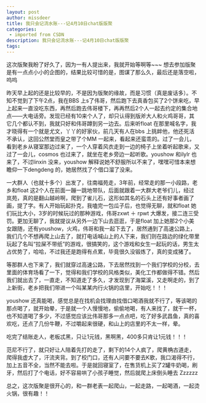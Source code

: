 ```yaml
---
layout: post
author: missdeer
title: 我只会记流水账---记4月10日chat版版聚
categories: 
 - imported from CSDN
description: 我只会记流水账---记4月10日chat版版聚
tags: 
---
```


这次版聚我盼了好久了，因为一有人提出来，我就开始等啊等~~~ 想去参加版聚是有一点点小小的企图的，结果比较可惜的是，图谋了那么久，最后还是落空啦，呜呜

昨天早上起的还是比较早的，不是因为版聚的缘故，而是习惯（真是废话多）。不知不觉到了下午2点，我在BBS 上s了伟哥，然后跑下去真香包买了2个饼来吃，早上起来一直没吃东西，再然后跑去伟哥楼下，再再然后2个人一起去约定的集合地点——大电话旁。发现已经有10来个人了，却只认得到版斧大人和火鸡哥哥，其它几个都认不到，我就只好和伟哥蹲到另一边去。后来听float 在那里喊名字，我才晓得有一个就是尤文，丫丫的好家伙，前几天有人在bbs 上挑衅他，他还死活不承认，这回公然堂而皇之带了个MM 一起来，看起来还蛮乖的。过了一会儿，看到老乡从寝室那边过来了，一个人穿着风衣走到一边的椅子上坐着听起歌来，又过了一会儿，cosmos 也过来了，就坐在老乡旁边一起听歌。youshow 和ilylr 也来了，不过linxin 没来，youshow 解释说她不舒服所以不来了，嘿嘿可惜本来想瞻仰一下dengdeng 的，她居然找了个借口溜了没来。

一大群人（也就十多个）出发了，往南福苑走，3年前，经常走的那一小段路，老乡和float 这2个人在前面一蹦一跳地带队，后面就跟着一大群大老爷们儿，经过岚苑，真的是翻山越岭啊，爬到了雀儿石，这形如其名的石头上还有好事者画了画，提了字。有人开始玩起扑克，我嗑完一包瓜子后，也觉得无聊，就和float 她们玩比大小，3岁的时候玩过的那种游戏，伟哥zxwt ＋ rpwt 大爆发，接二连三受罚。更加无聊了，我就提议从另外一边下山去逛逛，于是float 加上她那2个小美女跟随，还有youshow，火鸡，伟哥和我一起下去了，居然通到了高速公路上，我们几个不想再爬上山去了，就打电话喊山上的人下来，我们则在路边的绿化带里玩起了名叫“拉屎不带纸”的游戏，很搞笑的，这个游戏和女生一起玩的话，男生太占优势了，哈哈，不过我还是跑得有点累，毕竟很久没锻炼了，真的变成猪了。

等那群人也下来了，我们就穿过高速公路，下去居然找到一个我们学校的分校，去里面的体育场看了一下，觉得和我们学校的风格类似，美化工作都做得不错。然后我们就出去了，一直走，不知道走了多久，才发现到了海棠溪，又走啊走的，到了上新街，老乡把我们带进一个叫某某内行火锅的店里，开始吃！！！

youshow 还真能喝，感觉总是在找机会找理由找借口喝酒我就不行了，等该喝的那点喝了，就开始晕，于是就一个人慢慢地，偷偷地喝，有人来找了，就干一杯，也不知道喝了多少，不过感觉应该比伟哥那多一点点吧，吃了好多武昌鱼，真的喜欢吃，还点了几份牛鞭，不过嚼起来很硬，和山上的店里的不太一样，晕。

吃完了结账走人，老板忒黑，只让1元钱，黑啊黑，400多只肯让1元钱！！！

范尼不行了，就只好让人陪着先打的走了，剩下的14个人疯了，爬黄桷古道走，爬得我虚大了，汗流夹背。到了校门口，还有人问要不要去K歌，我口渴得不行，加上五音不全，当然不能去啦。于是就回寝室了，在售货机上买了2罐牛奶喝，刷牙，然后打了个电话，好不容易哄了小孩子睡觉，然后就爬上床倒头睡去 Zzzzzz

总之，这次版聚是很开心的，和一群老表一起爬山，一起走路，一起喝酒，一起烫火锅，很有趣！！
